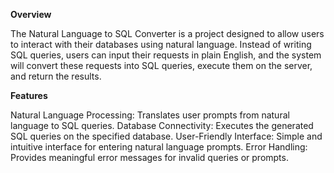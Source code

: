 **Overview**

The Natural Language to SQL Converter is a project designed to allow users to interact with their databases using natural language. Instead of writing SQL queries, users can input their requests in plain English, and the system will convert these requests into SQL queries, execute them on the server, and return the results.

**Features**

Natural Language Processing: Translates user prompts from natural language to SQL queries.
Database Connectivity: Executes the generated SQL queries on the specified database.
User-Friendly Interface: Simple and intuitive interface for entering natural language prompts.
Error Handling: Provides meaningful error messages for invalid queries or prompts.
